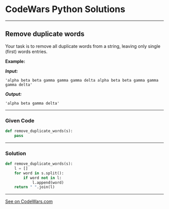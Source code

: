 # CodeWars Python Solutions

---

## Remove duplicate words

Your task is to remove all duplicate words from a string, leaving only single (first) words entries.


**Example:**

***Input:***

`'alpha beta beta gamma gamma gamma delta alpha beta beta gamma gamma gamma delta'`

***Output:***

`'alpha beta gamma delta'`


---

### Given Code


```python
def remove_duplicate_words(s):
    pass
```

---

### Solution


```python
def remove_duplicate_words(s):
    l = []
    for word in s.split():
        if word not in l:
            l.append(word)
    return " ".join(l)
```




---


[See on CodeWars.com](https://www.codewars.com/kata/5b39e3772ae7545f650000fc)
